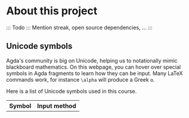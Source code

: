 # About this project

::: Todo :::
Mention streak, open source dependencies, ...
:::


## Unicode symbols

Agda's community is big on Unicode, helping us to notationally mimic
blackboard mathematics. On this webpage, you can hover over special symbols in
Agda fragments to learn how they can be input. Many LaTeX commands work, for
instance `\alpha` will produce a Greek `α`.

Here is a list of Unicode symbols used in this course.


<script id="char-loader">
  window.onload = function () {
    let table = document.getElementById("char-table");

    for(const symbol of Object.keys(characterDescriptions).toSorted()) {
      const tr = document.createElement("tr");

      const th = document.createElement("th");
      th.style.textAlign = "left";
      th.style.fontWeight = "normal";
      th.appendChild(document.createTextNode(symbol));

      const td = document.createElement("td");
      td.appendChild(document.createTextNode(characterDescriptions[symbol]));

      tr.appendChild(th);
      tr.appendChild(td);
      table.appendChild(tr);
    }
  };
</script>

<table id="char-table">
  <tr><th>Symbol</th><th>Input method</th></tr>
</table>

<!--
```
module Padova2025.Welcome.About where
```
-->
